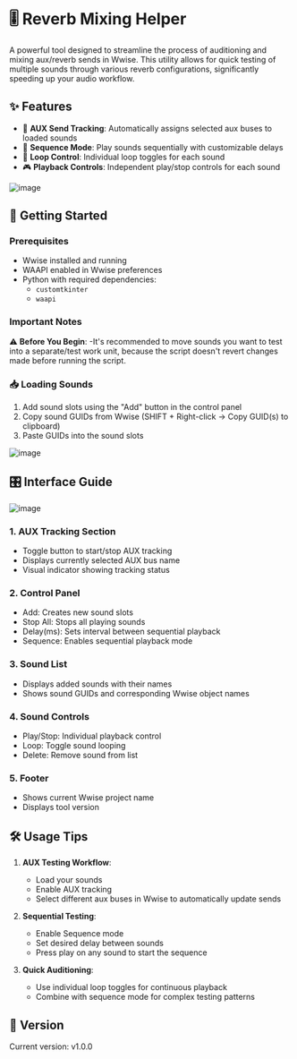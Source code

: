 # 🎚️ Reverb Mixing Helper

A powerful tool designed to streamline the process of auditioning and mixing aux/reverb sends in Wwise. This utility allows for quick testing of multiple sounds through various reverb configurations, significantly speeding up your audio workflow.

## ✨ Features

- 🎯 **AUX Send Tracking**: Automatically assigns selected aux buses to loaded sounds
- 🔄 **Sequence Mode**: Play sounds sequentially with customizable delays
- 🔁 **Loop Control**: Individual loop toggles for each sound
- 🎮 **Playback Controls**: Independent play/stop controls for each sound

![image](https://github.com/user-attachments/assets/6ad4a75a-0f2c-4c53-a774-6bebb8ba094a)


## 🚀 Getting Started

### Prerequisites
- Wwise installed and running
- WAAPI enabled in Wwise preferences
- Python with required dependencies:
  - `customtkinter`
  - `waapi`

### Important Notes

⚠️ **Before You Begin**:
-It's recommended to move sounds you want to test into a separate/test work unit, because the script doesn't revert changes made before running the script.

### 📥 Loading Sounds

1. Add sound slots using the "Add" button in the control panel
2. Copy sound GUIDs from Wwise (SHIFT + Right-click → Copy GUID(s) to clipboard)
3. Paste GUIDs into the sound slots

![image](https://github.com/user-attachments/assets/0cd2ac99-8471-45e4-8dbc-61f9f37d153f)


## 🎛️ Interface Guide

![image](https://github.com/user-attachments/assets/7f63664c-0113-4272-a59b-3a07daecea89)


### 1. AUX Tracking Section
- Toggle button to start/stop AUX tracking
- Displays currently selected AUX bus name
- Visual indicator showing tracking status

### 2. Control Panel
- Add: Creates new sound slots
- Stop All: Stops all playing sounds
- Delay(ms): Sets interval between sequential playback
- Sequence: Enables sequential playback mode

### 3. Sound List
- Displays added sounds with their names
- Shows sound GUIDs and corresponding Wwise object names

### 4. Sound Controls
- Play/Stop: Individual playback control
- Loop: Toggle sound looping
- Delete: Remove sound from list

### 5. Footer
- Shows current Wwise project name
- Displays tool version

## 🛠️ Usage Tips

1. **AUX Testing Workflow**:
   - Load your sounds
   - Enable AUX tracking
   - Select different aux buses in Wwise to automatically update sends

2. **Sequential Testing**:
   - Enable Sequence mode
   - Set desired delay between sounds
   - Press play on any sound to start the sequence

3. **Quick Auditioning**:
   - Use individual loop toggles for continuous playback
   - Combine with sequence mode for complex testing patterns

## 🔄 Version
Current version: v1.0.0

